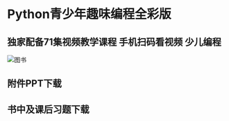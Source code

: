 # Python青少年趣味编程全彩版
## 独家配备71集视频教学课程 手机扫码看视频 少儿编程
![图书](http://img3m0.ddimg.cn/95/23/28524470-1_w_4.jpg "Python青少年趣味编程全彩版")

## 附件PPT下载

## 书中及课后习题下载
